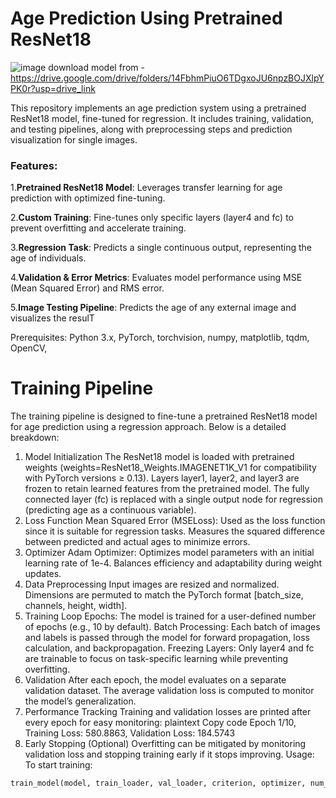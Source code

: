 # **Age Prediction Using Pretrained ResNet18**
![image](https://github.com/user-attachments/assets/996dbc61-e228-4218-919b-955a41b521c8)
download model from - https://drive.google.com/drive/folders/14FbhmPiuO6TDgxoJU6npzBOJXlpYPK0r?usp=drive_link   

This repository implements an age prediction system using a pretrained ResNet18 model, fine-tuned for regression. It includes training, validation, and testing pipelines, along with preprocessing steps and prediction visualization for single images.

### Features:

1.**Pretrained ResNet18 Model**: Leverages transfer learning for age prediction with optimized fine-tuning.

2.**Custom Training**: Fine-tunes only specific layers (layer4 and fc) to prevent overfitting and accelerate training.

3.**Regression Task**: Predicts a single continuous output, representing the age of individuals.

4.**Validation & Error Metrics**: Evaluates model performance using MSE (Mean Squared Error) and RMS error.

5.**Image Testing Pipeline**: Predicts the age of any external image and visualizes the resulT

Prerequisites:
Python 3.x,
PyTorch,
torchvision,
numpy,
matplotlib,
tqdm,
OpenCV,
# Training Pipeline
The training pipeline is designed to fine-tune a pretrained ResNet18 model for age prediction using a regression approach. Below is a detailed breakdown:

1. Model Initialization
The ResNet18 model is loaded with pretrained weights (weights=ResNet18_Weights.IMAGENET1K_V1 for compatibility with PyTorch versions ≥ 0.13).
Layers layer1, layer2, and layer3 are frozen to retain learned features from the pretrained model.
The fully connected layer (fc) is replaced with a single output node for regression (predicting age as a continuous variable).
2. Loss Function
Mean Squared Error (MSELoss):
Used as the loss function since it is suitable for regression tasks.
Measures the squared difference between predicted and actual ages to minimize errors.
3. Optimizer
Adam Optimizer:
Optimizes model parameters with an initial learning rate of 1e-4.
Balances efficiency and adaptability during weight updates.
4. Data Preprocessing
Input images are resized and normalized.
Dimensions are permuted to match the PyTorch format [batch_size, channels, height, width].
5. Training Loop
Epochs:
The model is trained for a user-defined number of epochs (e.g., 10 by default).
Batch Processing:
Each batch of images and labels is passed through the model for forward propagation, loss calculation, and backpropagation.
Freezing Layers:
Only layer4 and fc are trainable to focus on task-specific learning while preventing overfitting.
6. Validation
After each epoch, the model evaluates on a separate validation dataset.
The average validation loss is computed to monitor the model’s generalization.
7. Performance Tracking
Training and validation losses are printed after every epoch for easy monitoring:
plaintext
Copy code
Epoch 1/10, Training Loss: 580.8863, Validation Loss: 184.5743
8. Early Stopping (Optional)
Overfitting can be mitigated by monitoring validation loss and stopping training early if it stops improving.
Usage: To start training:
```python
train_model(model, train_loader, val_loader, criterion, optimizer, num_epochs=10, device=device)

